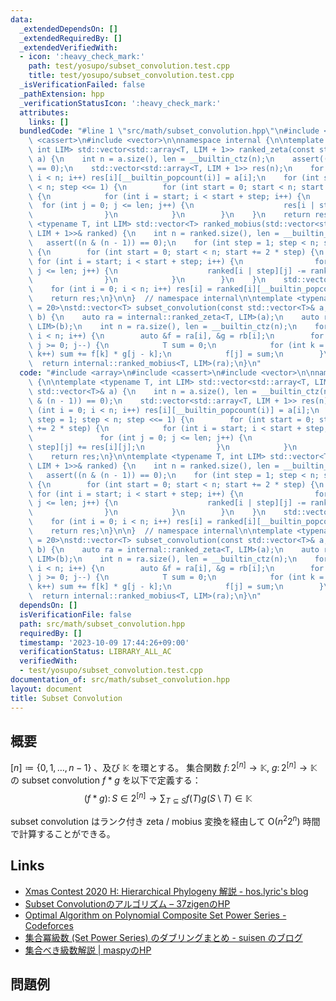 ```yaml
---
data:
  _extendedDependsOn: []
  _extendedRequiredBy: []
  _extendedVerifiedWith:
  - icon: ':heavy_check_mark:'
    path: test/yosupo/subset_convolution.test.cpp
    title: test/yosupo/subset_convolution.test.cpp
  _isVerificationFailed: false
  _pathExtension: hpp
  _verificationStatusIcon: ':heavy_check_mark:'
  attributes:
    links: []
  bundledCode: "#line 1 \"src/math/subset_convolution.hpp\"\n#include <array>\n#include\
    \ <cassert>\n#include <vector>\n\nnamespace internal {\n\ntemplate <typename T,\
    \ int LIM> std::vector<std::array<T, LIM + 1>> ranked_zeta(const std::vector<T>&\
    \ a) {\n    int n = a.size(), len = __builtin_ctz(n);\n    assert((n & (n - 1))\
    \ == 0);\n    std::vector<std::array<T, LIM + 1>> res(n);\n    for (int i = 0;\
    \ i < n; i++) res[i][__builtin_popcount(i)] = a[i];\n    for (int step = 1; step\
    \ < n; step <<= 1) {\n        for (int start = 0; start < n; start += 2 * step)\
    \ {\n            for (int i = start; i < start + step; i++) {\n              \
    \  for (int j = 0; j <= len; j++) {\n                    res[i | step][j] += res[i][j];\n\
    \                }\n            }\n        }\n    }\n    return res;\n}\n\ntemplate\
    \ <typename T, int LIM> std::vector<T> ranked_mobius(std::vector<std::array<T,\
    \ LIM + 1>>& ranked) {\n    int n = ranked.size(), len = __builtin_ctz(n);\n \
    \   assert((n & (n - 1)) == 0);\n    for (int step = 1; step < n; step <<= 1)\
    \ {\n        for (int start = 0; start < n; start += 2 * step) {\n           \
    \ for (int i = start; i < start + step; i++) {\n                for (int j = 0;\
    \ j <= len; j++) {\n                    ranked[i | step][j] -= ranked[i][j];\n\
    \                }\n            }\n        }\n    }\n    std::vector<T> res(n);\n\
    \    for (int i = 0; i < n; i++) res[i] = ranked[i][__builtin_popcount(i)];\n\
    \    return res;\n}\n\n}  // namespace internal\n\ntemplate <typename T, int LIM\
    \ = 20>\nstd::vector<T> subset_convolution(const std::vector<T>& a, const std::vector<T>&\
    \ b) {\n    auto ra = internal::ranked_zeta<T, LIM>(a);\n    auto rb = internal::ranked_zeta<T,\
    \ LIM>(b);\n    int n = ra.size(), len = __builtin_ctz(n);\n    for (int i = 0;\
    \ i < n; i++) {\n        auto &f = ra[i], &g = rb[i];\n        for (int j = len;\
    \ j >= 0; j--) {\n            T sum = 0;\n            for (int k = 0; k <= j;\
    \ k++) sum += f[k] * g[j - k];\n            f[j] = sum;\n        }\n    }\n  \
    \  return internal::ranked_mobius<T, LIM>(ra);\n}\n"
  code: "#include <array>\n#include <cassert>\n#include <vector>\n\nnamespace internal\
    \ {\n\ntemplate <typename T, int LIM> std::vector<std::array<T, LIM + 1>> ranked_zeta(const\
    \ std::vector<T>& a) {\n    int n = a.size(), len = __builtin_ctz(n);\n    assert((n\
    \ & (n - 1)) == 0);\n    std::vector<std::array<T, LIM + 1>> res(n);\n    for\
    \ (int i = 0; i < n; i++) res[i][__builtin_popcount(i)] = a[i];\n    for (int\
    \ step = 1; step < n; step <<= 1) {\n        for (int start = 0; start < n; start\
    \ += 2 * step) {\n            for (int i = start; i < start + step; i++) {\n \
    \               for (int j = 0; j <= len; j++) {\n                    res[i |\
    \ step][j] += res[i][j];\n                }\n            }\n        }\n    }\n\
    \    return res;\n}\n\ntemplate <typename T, int LIM> std::vector<T> ranked_mobius(std::vector<std::array<T,\
    \ LIM + 1>>& ranked) {\n    int n = ranked.size(), len = __builtin_ctz(n);\n \
    \   assert((n & (n - 1)) == 0);\n    for (int step = 1; step < n; step <<= 1)\
    \ {\n        for (int start = 0; start < n; start += 2 * step) {\n           \
    \ for (int i = start; i < start + step; i++) {\n                for (int j = 0;\
    \ j <= len; j++) {\n                    ranked[i | step][j] -= ranked[i][j];\n\
    \                }\n            }\n        }\n    }\n    std::vector<T> res(n);\n\
    \    for (int i = 0; i < n; i++) res[i] = ranked[i][__builtin_popcount(i)];\n\
    \    return res;\n}\n\n}  // namespace internal\n\ntemplate <typename T, int LIM\
    \ = 20>\nstd::vector<T> subset_convolution(const std::vector<T>& a, const std::vector<T>&\
    \ b) {\n    auto ra = internal::ranked_zeta<T, LIM>(a);\n    auto rb = internal::ranked_zeta<T,\
    \ LIM>(b);\n    int n = ra.size(), len = __builtin_ctz(n);\n    for (int i = 0;\
    \ i < n; i++) {\n        auto &f = ra[i], &g = rb[i];\n        for (int j = len;\
    \ j >= 0; j--) {\n            T sum = 0;\n            for (int k = 0; k <= j;\
    \ k++) sum += f[k] * g[j - k];\n            f[j] = sum;\n        }\n    }\n  \
    \  return internal::ranked_mobius<T, LIM>(ra);\n}\n"
  dependsOn: []
  isVerificationFile: false
  path: src/math/subset_convolution.hpp
  requiredBy: []
  timestamp: '2023-10-09 17:44:26+09:00'
  verificationStatus: LIBRARY_ALL_AC
  verifiedWith:
  - test/yosupo/subset_convolution.test.cpp
documentation_of: src/math/subset_convolution.hpp
layout: document
title: Subset Convolution
---
```


## 概要

$[n] \coloneqq \{0, 1, \dots , n - 1\}$ 、及び $\mathbb{K}$ を環とする。
集合関数 $f \colon 2^{[n]} \to \mathbb{K},\ g \colon 2^{[n]} \to \mathbb{K}$ の subset convolution $f \ast g$ を以下で定義する：
$$
(f \ast g) \colon S \in 2^{[n]} \to \sum_{T \subseteq S} f(T) g(S \setminus T) \in \mathbb{K}
$$

subset convolution はランク付き zeta / mobius 変換を経由して $\mathrm{O}(n^2 2^n)$ 時間で計算することができる。


## Links
- [Xmas Contest 2020 H: Hierarchical Phylogeny 解説 - hos.lyric's blog](https://hos-lyric.hatenablog.com/entry/2021/01/14/201231)
- [Subset Convolutionのアルゴリズム – 37zigenのHP](https://37zigen.com/subset-convolution/)
- [Optimal Algorithm on Polynomial Composite Set Power Series - Codeforces](https://codeforces.com/blog/entry/92183)
- [集合冪級数 (Set Power Series) のダブリングまとめ - suisen のブログ](https://suisen-kyopro.hatenablog.com/entry/2023/04/07/041318)
- [集合べき級数解説 \| maspyのHP](https://maspypy.com/category/%e9%9b%86%e5%90%88%e3%81%b9%e3%81%8d%e7%b4%9a%e6%95%b0)

## 問題例
